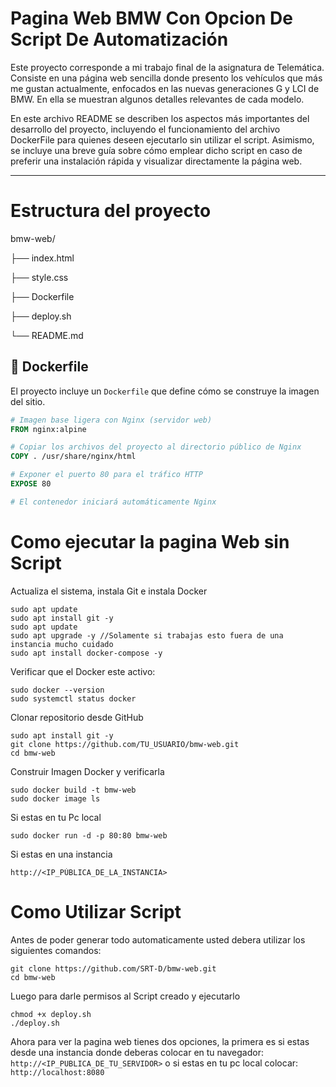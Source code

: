 # Pagina Web BMW Con Opcion De Script De Automatización
Este proyecto corresponde a mi trabajo final de la asignatura de Telemática. Consiste en una página web sencilla donde presento los vehículos que más me gustan actualmente, enfocados en las nuevas generaciones G y LCI de BMW. En ella se muestran algunos detalles relevantes de cada modelo.

En este archivo README se describen los aspectos más importantes del desarrollo del proyecto, incluyendo el funcionamiento del archivo DockerFile para quienes deseen ejecutarlo sin utilizar el script. Asimismo, se incluye una breve guía sobre cómo emplear dicho script en caso de preferir una instalación rápida y visualizar directamente la página web.

---

# Estructura del proyecto
bmw-web/

├── index.html

├── style.css

├── Dockerfile

├── deploy.sh

└── README.md

## 🐳 Dockerfile

El proyecto incluye un `Dockerfile` que define cómo se construye la imagen del sitio.

```Dockerfile 
# Imagen base ligera con Nginx (servidor web)
FROM nginx:alpine

# Copiar los archivos del proyecto al directorio público de Nginx
COPY . /usr/share/nginx/html

# Exponer el puerto 80 para el tráfico HTTP
EXPOSE 80

# El contenedor iniciará automáticamente Nginx

```
# Como ejecutar la pagina Web sin Script
Actualiza el sistema, instala Git e instala Docker
```
sudo apt update
sudo apt install git -y
sudo apt update
sudo apt upgrade -y //Solamente si trabajas esto fuera de una instancia mucho cuidado
sudo apt install docker-compose -y
```
Verificar que el Docker este activo:
```
sudo docker --version
sudo systemctl status docker

```
Clonar repositorio desde GitHub
```
sudo apt install git -y
git clone https://github.com/TU_USUARIO/bmw-web.git
cd bmw-web
```
Construir Imagen Docker y verificarla
```
sudo docker build -t bmw-web
sudo docker image ls
```
Si estas en tu Pc local 
```
sudo docker run -d -p 80:80 bmw-web
```
Si estas en una instancia 
```
http://<IP_PÚBLICA_DE_LA_INSTANCIA>
```

# Como Utilizar Script
Antes de poder generar todo automaticamente usted debera utilizar los siguientes comandos:
```
git clone https://github.com/SRT-D/bmw-web.git
cd bmw-web
```
Luego para darle permisos al Script creado y ejecutarlo
```
chmod +x deploy.sh
./deploy.sh
```
Ahora para ver la pagina web tienes dos opciones, la primera es si estas desde una instancia donde deberas colocar en tu navegador: ```http://<IP_PUBLICA_DE_TU_SERVIDOR>``` o si estas en tu pc local colocar:``` http://localhost:8080```



